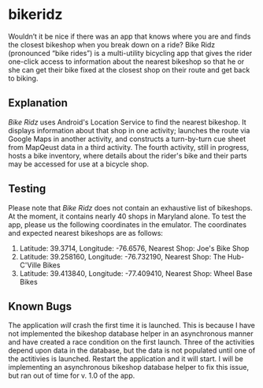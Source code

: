 # bikeridz

Wouldn’t it be nice if there was an app that knows where you are and finds the closest bikeshop when
 you break down on a ride? Bike Ridz (pronounced “bike rides”) is a multi-utility bicycling app that
 gives the rider one-click access to information about the nearest bikeshop so that he or she
 can get their bike fixed at the closest shop on their route and get back to biking.

## Explanation

_Bike Ridz_ uses Android's Location Service to find the nearest bikeshop. It displays information
about that shop in one activity; launches the route via Google Maps in another activity, and
constructs a turn-by-turn cue sheet from MapQeust data in a third activity. The fourth activity,
still in progress, hosts a bike inventory, where details about the rider's bike and their
parts may be accessed for use at a bicycle shop.


## Testing
Please note that _Bike Ridz_ does not contain an exhaustive list of bikeshops. At the moment, it
contains nearly 40 shops in Maryland alone. To test the app, please us the following coordinates
in the emulator. The coordinates and expected nearest bikeshops are as follows:

1. Latitude: 39.3714, Longitude: -76.6576, Nearest Shop: Joe's Bike Shop
2. Latitude: 39.258160, Longitude: -76.732190, Nearest Shop: The Hub-C'Ville Bikes
3. Latitude: 39.413840, Longitude: -77.409410, Nearest Shop: Wheel Base Bikes


## Known Bugs
The application _will_ crash the first time it is launched. This is because I have not implemented 
the bikeshop database helper in an asynchronous manner and have created a race condition on the
first launch. Three of the activities depend upon data in the database, but the data is not 
populated until one of the actitivies is launched. Restart the application and it will start.
I will be implementing an asynchronous bikeshop database helper to fix this issue, but ran out of
time for v. 1.0 of the app.